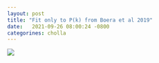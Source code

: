 ```yaml
---
layout: post
title: "Fit only to P(k) from Boera et al 2019"
date:   2021-09-26 08:00:24 -0800
categorines: cholla
---
```





<img src="{{ site.url }}assets/images/fig_T0_boera_ps.png">
